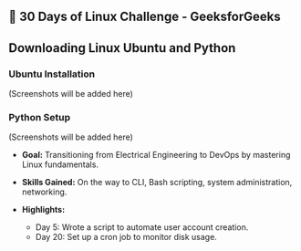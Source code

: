 ## 🐧 30 Days of Linux Challenge - GeeksforGeeks

## Downloading Linux Ubuntu and Python

### Ubuntu Installation
(Screenshots will be added here)

### Python Setup
(Screenshots will be added here)

- **Goal:** Transitioning from Electrical Engineering to DevOps by mastering Linux fundamentals.  

- **Skills Gained:** On the way to CLI, Bash scripting, system administration, networking.  
- **Highlights:**  
  - Day 5: Wrote a script to automate user account creation.  
  - Day 20: Set up a cron job to monitor disk usage.
